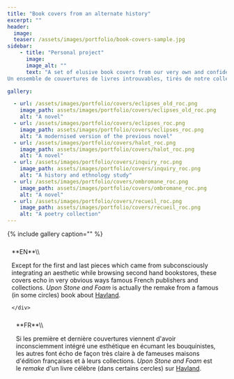 ```yaml
---
title: "Book covers from an alternate history"
excerpt: ""
header:
  image:
  teaser: /assets/images/portfolio/book-covers-sample.jpg
sidebar:
    - title: "Personal project"
      image:
      image_alt: ""
      text: "A set of elusive book covers from our very own and confidential collection.
Un ensemble de couvertures de livres introuvables, tirés de notre collection très personnelle."

gallery:

  - url: /assets/images/portfolio/covers/eclipses_old_roc.png
    image_path: assets/images/portfolio/covers/eclipses_old_roc.png
    alt: "A novel"
  - url: /assets/images/portfolio/covers/eclipses_roc.png
    image_path: assets/images/portfolio/covers/eclipses_roc.png
    alt: "A modernised version of the previous novel"
  - url: /assets/images/portfolio/covers/halot_roc.png
    image_path: assets/images/portfolio/covers/halot_roc.png
    alt: "A novel"
  - url: /assets/images/portfolio/covers/inquiry_roc.png
    image_path: assets/images/portfolio/covers/inquiry_roc.png
    alt: "A history and ethnology study"
  - url: /assets/images/portfolio/covers/ombromane_roc.png
    image_path: assets/images/portfolio/covers/ombromane_roc.png
    alt: "A novel"
  - url: /assets/images/portfolio/covers/recueil_roc.png
    image_path: assets/images/portfolio/covers/recueil_roc.png
    alt: "A poetry collection"
---
```

<style>
/* Create two equal columns that floats next to each other */
.row {
  display: flex;
}

/* Create two equal columns that sits next to each other */
.column {
  flex: 50%;
  padding: 10px;
}
/* Clear floats after the columns */
.row:after {
  content: "";
  display: table;
  clear: both;
}
</style>

{% include gallery caption="" %}

<div class="row">
  <div class="column" markdown="span">
**EN**\\

Except for the first and last pieces which came from subconsciously integrating an aesthetic while browsing second hand bookstores, these covers echo in very obvious ways famous French publishers and collections. *Upon Stone and Foam* is actually the remake from a famous (in some circles) book about [Havland](https://statinstitut.github.io/).

    </div>
  <div class="column" markdown="span">
**FR**\\

Si les première et dernière couvertures viennent d'avoir inconsciemment intégré une esthétique en écumant les bouquinistes, les autres font écho de façon très claire à de fameuses  maisons d'édition françaises et à leurs collections. *Upon Stone and Foam* est le *remake* d'un livre célèbre (dans certains cercles) sur [Havland](https://statinstitut.github.io/).


  </div>
</div>

